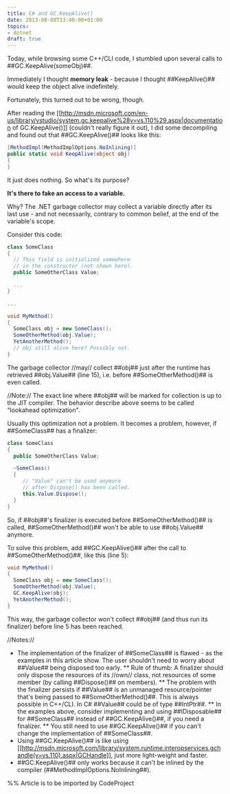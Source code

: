 ```yaml
---
title: C# and GC.KeepAlive()
date: 2013-08-08T13:40:00+01:00
topics:
- dotnet
draft: true
---
```


Today, while browsing some C++/CLI code, I stumbled upon several calls to ##GC.KeepAlive(someObj)##.

Immediately I thought **memory leak** - because I thought ##KeepAlive()## would keep the object alive indefinitely.

Fortunately, this turned out to be wrong, though.

After reading the [[http://msdn.microsoft.com/en-us/library/vstudio/system.gc.keepalive%28v=vs.110%29.aspx|documentation of GC.KeepAlive()]] (couldn't really figure it out), I did some decompiling and found out that ##GC.KeepAlive()## looks like this:

```c# line=1
[MethodImpl(MethodImplOptions.NoInlining)]
public static void KeepAlive(object obj)
{
}
```

It just does nothing. So what's its purpose?

**It's there to fake an access to a variable.**

Why? The .NET garbage collector may collect a variable directly after its last use - and not necessarily, contrary to common belief, at the end of the variable's scope.

Consider this code:

```c# line=1
class SomeClass
{
  // This field is initialized somewhere
  // in the constructor (not shown here).
  public SomeOtherClass Value;

  ...
}

...

void MyMethod()
{
  SomeClass obj = new SomeClass();
  SomeOtherMethod(obj.Value);
  YetAnotherMethod();
  // obj still alive here? Possibly not.
}
```

The garbage collector //may// collect ##obj## just after the runtime has retrieved ##obj.Value## (line 15), i.e. before ##SomeOtherMethod()## is even called.

//Note:// The exact line where ##obj## will be marked for collection is up to the JIT compiler. The behavior describe above seems to be called "lookahead optimization".

Usually this optimization not a problem. It becomes a problem, however, if ##SomeClass## has a finalizer:

```c# line=1
class SomeClass
{
  public SomeOtherClass Value;

  ~SomeClass()
  {
     // "Value" can't be used anymore
     // after Dispose() has been called.
     this.Value.Dispose();
  }
}
```

So, if ##obj##'s finalizer is executed before ##SomeOtherMethod()## is called, ##SomeOtherMethod()## won't be able to use ##obj.Value## anymore.

To solve this problem, add ##GC.KeepAlive()## after the call to ##SomeOtherMethod()##, like this (line 5):

```c# line=1
void MyMethod()
{
  SomeClass obj = new SomeClass();
  SomeOtherMethod(obj.Value);
  GC.KeepAlive(obj);
  YetAnotherMethod();
}
```

This way, the garbage collector won't collect ##obj## (and thus run its finalizer) before line 5 has been reached.

//Notes://
* The implementation of the finalizer of ##SomeClass## is flawed - as the examples in this article show. The user shouldn't need to worry about ##Value## being disposed too early.
** Rule of thumb: A finalizer should only dispose the resources of its //own// class, not resources of some member (by calling ##Dispose()## on members).
** The problem with the finalizer persists if ##Value## is an unmanaged resource/pointer that's being passed to ##SomeOtherMethod()##. This is always possible in C++/CLI. In C# ##Value## could be of type ##IntPtr##.
** In the examples above, consider implementing and using ##IDisposable## for ##SomeClass## instead of ##GC.KeepAlive()##, if you need a finalizer.
** You still need to use ##GC.KeepAlive()## if you can't change the implementation of ##SomeClass##.
* Using ##GC.KeepAlive()## is like using [[http://msdn.microsoft.com/library/system.runtime.interopservices.gchandle(v=vs.110).aspx|GCHandle]], just more light-weight and faster.
* ##GC.KeepAlive()## only works because it can't be inlined by the compiler (##MethodImplOptions.NoInlining##).


%% Article is to be imported by CodeProject
<a href="http://www.codeproject.com/script/Articles/BlogFeedList.aspx?amid=274673" rel="tag" style="display:none">CodeProject</a>
